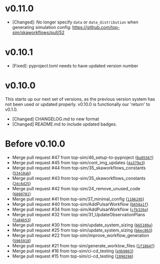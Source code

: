 # v0.11.0
- [Changed]: No longer specify `data` or `data_distribution` when generating simulation config: https://github.com/top-sim/skaworkflows/pull/52 

# v0.10.1 
- [Fixed]: pyproject.toml needs to have updated version number

# v0.10.0 

This starts up our next set of versions, as the previous version system has not been used or updated properly. v0.10.0 is functionally our 'return' to v0.1.0.

- [Changed] CHANGELOG.md to new format 
- [Changed] README.md to include updated badges. 

# Before v0.10.0
- Merge pull request #47 from top-sim/46_setup-to-pyproject ([`0a05567`](https://github.com/top-sim/skaworkflows/commit/0a055670b4fd109c9647e6509d19563cde58a8ab))
- Merge pull request #45 from top-sim/cont_img_updates ([`4a379e3`](https://github.com/top-sim/skaworkflows/commit/4a379e3f2f6554fa8c00f8c73b39d8b4310826d6))
- Merge pull request #44 from top-sim/35_skaworkflows_constants ([`53410ab`](https://github.com/top-sim/skaworkflows/commit/53410ab69ea8a82d81792f790c8f3266164271e9))
- Merge pull request #43 from top-sim/35_skaworkflows_constants ([`2dc6d25`](https://github.com/top-sim/skaworkflows/commit/2dc6d2590dcdbab49a97c15e3cc1c271b0773027))
- Merge pull request #42 from top-sim/24_remove_unused_code ([`6880701`](https://github.com/top-sim/skaworkflows/commit/68807010ae0a31623f6ca03ed85f14e249daac7c))
- Merge pull request #41 from top-sim/37_minimal_config ([`1106295`](https://github.com/top-sim/skaworkflows/commit/11062954b465678c375d558c19adc6204270a2aa))
- Merge pull request #40 from top-sim/AddPulsarWorkflow ([`b650a1f`](https://github.com/top-sim/skaworkflows/commit/b650a1fd6c53336f458dcb910fe432577c6680ae))
- Merge pull request #34 from top-sim/AddPulsarWorkflow ([`cfb326e`](https://github.com/top-sim/skaworkflows/commit/cfb326efa3ca32f89c6d72f9084c16ee03bc7c23))
- Merge pull request #32 from top-sim/31_UpdateObservationPlans ([`fa84b53`](https://github.com/top-sim/skaworkflows/commit/fa84b531362b4921b698b47b980a8c1927419f88))
- Merge pull request #30 from top-sim/update_system_sizing ([`665109a`](https://github.com/top-sim/skaworkflows/commit/665109a6d40f31e381ee1b6aa1a97a60f4e1b545))
- Merge pull request #25 from top-sim/update_system_sizing ([`b6ec863`](https://github.com/top-sim/skaworkflows/commit/b6ec863248b6e5a8b6532fffd75ad39e29457835))
- Merge pull request #22 from top-sim/improve_workflow_generation ([`5965918`](https://github.com/top-sim/skaworkflows/commit/5965918442f537bedd78e6e2a04aeb377c5bd2e6))
- Merge pull request #21 from top-sim/generate_worklow_files ([`1f1864f`](https://github.com/top-sim/skaworkflows/commit/1f1864f219b41ee3f127f4b508480818e239f557))
- Merge pull request #16 from top-sim/ci-cd_testing ([`e9b9063`](https://github.com/top-sim/skaworkflows/commit/e9b90639227a214b470dd6a207e7b414ef8af900))
- Merge pull request #15 from top-sim/ci-cd_testing ([`2090296`](https://github.com/top-sim/skaworkflows/commit/20902969976111a08e2c3f6444d1819805174e8f))
